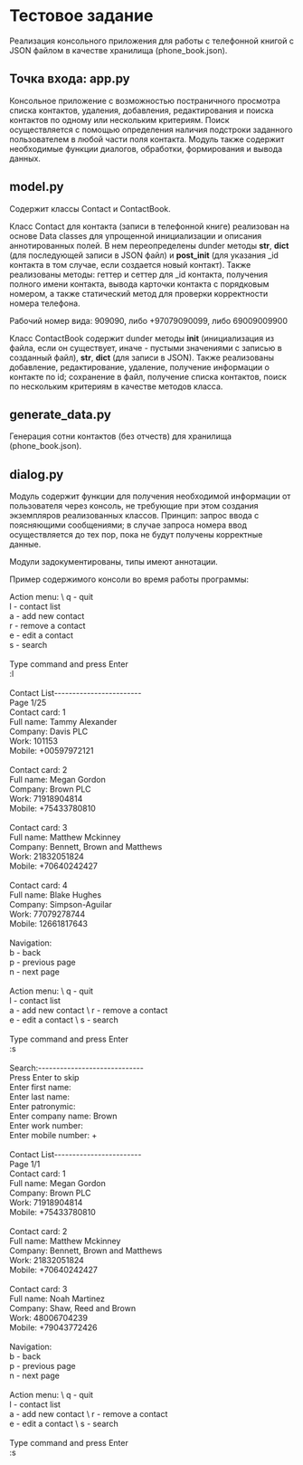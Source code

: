 # Тестовое задание
Реализация консольного приложения для работы с телефонной книгой с JSON файлом в качестве хранилища (phone_book.json).

## Точка входа: app.py
Консольное приложение с возможностью постраничного просмотра списка контактов, удаления, добавления, редактирования и поиска контактов по одному или нескольким критериям. Поиск осуществляется с помощью определения наличия подстроки заданного пользователем в любой части поля контакта. Модуль также содержит необходимые функции диалогов, обработки, формирования и вывода данных.

## model.py
Содержит классы Contact и ContactBook.

Класс Contact для контакта (записи в телефонной книге) реализован на основе Data classes для упрощенной инициализации и описания аннотированных полей. В нем переопределены dunder методы __str__, __dict__ (для последующей записи в JSON файл) и __post_init__ (для указания _id контакта в том случае, если создается новый контакт). 
Также реализованы методы: геттер и сеттер для _id контакта, получения полного имени контакта, вывода карточки контакта с порядковым номером, а также статический метод для проверки корректности номера телефона.

Рабочий номер вида: 909090, либо +97079090099, либо 69009009900

Класс ContactBook содержит dunder методы __init__ (инициализация из файла, если он существует, иначе - пустыми значениями с записью в созданный файл), __str__, __dict__ (для записи в JSON). Также реализованы добавление, редактирование, удаление, получение информации о контакте по id; сохранение в файл, получение списка контактов, поиск по нескольким критериям в качестве методов класса.

## generate_data.py
Генерация сотни контактов (без отчеств) для хранилища (phone_book.json).

## dialog.py
Модуль содержит функции для получения необходимой информации от пользователя через консоль, не требующие при этом создания экземпляров реализованных классов. Принцип: запрос ввода с поясняющими сообщениями; в случае запроса номера ввод осуществляется до тех пор, пока не будут получены корректные данные.

Модули задокументированы, типы имеют аннотации. 

Пример содержимого консоли во время работы программы:

Action menu: \ 
q - quit \
l - contact list \
a - add new contact \
r - remove a contact \
e - edit a contact \
s - search \
\
Type command and press Enter \
:l \
\
Contact List------------------------ \
Page 1/25 \
Contact card: 1 \
Full name: Tammy Alexander \
Company: Davis PLC \
Work: 101153 \
Mobile: +00597972121 \
\
Contact card: 2 \
Full name: Megan Gordon \
Company: Brown PLC \
Work: 71918904814 \
Mobile: +75433780810 \
\
Contact card: 3 \
Full name: Matthew Mckinney \
Company: Bennett, Brown and Matthews \
Work: 21832051824 \
Mobile: +70640242427 \
\
Contact card: 4 \
Full name: Blake Hughes \
Company: Simpson-Aguilar\
Work: 77079278744 \
Mobile: 12661817643 \
\
Navigation: \
b - back \
p - previous page \
n - next page \
\
Action menu: \ 
q - quit \
l - contact list \
a - add new contact \ 
r - remove a contact \
e - edit a contact \ 
s - search \
\
Type command and press Enter \
:s \
\
Search:----------------------------- \
Press Enter to skip\
Enter first name: \
Enter last name: \
Enter patronymic: \
Enter company name: Brown\
Enter work number: \
Enter mobile number: +\
\
Contact List------------------------ \
Page 1/1\
Contact card: 1 \
Full name: Megan Gordon \
Company: Brown PLC \
Work: 71918904814 \
Mobile: +75433780810 \
\
Contact card: 2 \
Full name: Matthew Mckinney \
Company: Bennett, Brown and Matthews \
Work: 21832051824 \
Mobile: +70640242427 \
\
Contact card: 3 \
Full name: Noah Martinez \
Company: Shaw, Reed and Brown \
Work: 48006704239 \
Mobile: +79043772426 \
\
Navigation: \
b - back \
p - previous page \
n - next page \
\
Action menu: \ 
q - quit \
l - contact list \
a - add new contact \ 
r - remove a contact \
e - edit a contact \ 
s - search \
\
Type command and press Enter \
:s